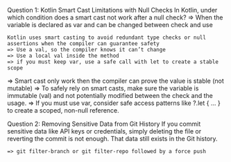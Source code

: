 Question 1: Kotlin Smart Cast Limitations with Null Checks
	In Kotlin, under which condition does a smart cast not work after a null check?
	=> When the variable is declared as var and can be changed between check and use

	Kotlin uses smart casting to avoid redundant type checks or null assertions when the compiler can guarantee safety
	=> Use a val, so the compiler knows it can’t change
	=> Use a local val inside the method
	=> if you must keep var, use a safe call with let to create a stable scope
=> Smart cast only work then the compiler can prove the value is stable (not mutable)
=> To safely rely on smart casts, make sure the variable is immutable (val) and not potentially modified between the check and the usage. 
=> If you must use var, consider safe access patterns like ?.let { ... } to create a scoped, non-null reference.

Question 2: Removing Sensitive Data from Git History
	If you commit sensitive data like API keys or credentials, simply deleting the file or reverting the commit is not enough. 
	That data still exists in the Git history.

	=> git filter-branch or git filter-repo followed by a force push